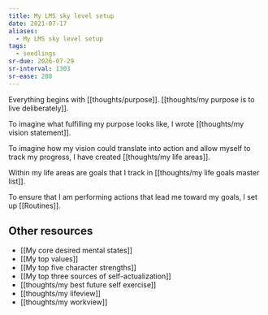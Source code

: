 ```yaml
---
title: My LMS sky level setup
date: 2021-07-17
aliases:
  - My LMS sky level setup
tags:
  - seedlings
sr-due: 2026-07-29
sr-interval: 1303
sr-ease: 288
---
```

Everything begins with [[thoughts/purpose]]. [[thoughts/my purpose is to live deliberately]].

To imagine what fulfilling my purpose looks like, I wrote [[thoughts/my vision statement]].

To imagine how my vision could translate into action and allow myself to track my progress, I have created [[thoughts/my life areas]].

Within my life areas are goals that I track in [[thoughts/my life goals master list]].

To ensure that I am performing actions that lead me toward my goals, I set up [[Routines]].

## Other resources

- [[My core desired mental states]]
- [[My top values]]
- [[My top five character strengths]]
- [[My top three sources of self-actualization]]
- [[thoughts/my best future self exercise]]
- [[thoughts/my lifeview]]
- [[thoughts/my workview]]